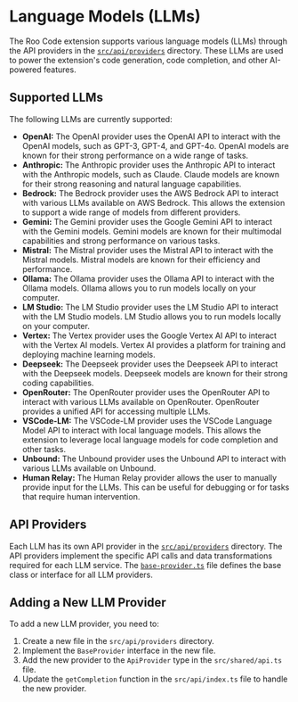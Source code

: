 # Language Models (LLMs)

The Roo Code extension supports various language models (LLMs) through the API providers in the [`src/api/providers`](../src/api/providers) directory. These LLMs are used to power the extension's code generation, code completion, and other AI-powered features.

## Supported LLMs

The following LLMs are currently supported:

*   **OpenAI:** The OpenAI provider uses the OpenAI API to interact with the OpenAI models, such as GPT-3, GPT-4, and GPT-4o. OpenAI models are known for their strong performance on a wide range of tasks.
*   **Anthropic:** The Anthropic provider uses the Anthropic API to interact with the Anthropic models, such as Claude. Claude models are known for their strong reasoning and natural language capabilities.
*   **Bedrock:** The Bedrock provider uses the AWS Bedrock API to interact with various LLMs available on AWS Bedrock. This allows the extension to support a wide range of models from different providers.
*   **Gemini:** The Gemini provider uses the Google Gemini API to interact with the Gemini models. Gemini models are known for their multimodal capabilities and strong performance on various tasks.
*   **Mistral:** The Mistral provider uses the Mistral API to interact with the Mistral models. Mistral models are known for their efficiency and performance.
*   **Ollama:** The Ollama provider uses the Ollama API to interact with the Ollama models. Ollama allows you to run models locally on your computer.
*   **LM Studio:** The LM Studio provider uses the LM Studio API to interact with the LM Studio models. LM Studio allows you to run models locally on your computer.
*   **Vertex:** The Vertex provider uses the Google Vertex AI API to interact with the Vertex AI models. Vertex AI provides a platform for training and deploying machine learning models.
*   **Deepseek:** The Deepseek provider uses the Deepseek API to interact with the Deepseek models. Deepseek models are known for their strong coding capabilities.
*   **OpenRouter:** The OpenRouter provider uses the OpenRouter API to interact with various LLMs available on OpenRouter. OpenRouter provides a unified API for accessing multiple LLMs.
*   **VSCode-LM:** The VSCode-LM provider uses the VSCode Language Model API to interact with local language models. This allows the extension to leverage local language models for code completion and other tasks.
*   **Unbound:** The Unbound provider uses the Unbound API to interact with various LLMs available on Unbound.
*   **Human Relay:** The Human Relay provider allows the user to manually provide input for the LLMs. This can be useful for debugging or for tasks that require human intervention.

## API Providers

Each LLM has its own API provider in the [`src/api/providers`](../src/api/providers) directory. The API providers implement the specific API calls and data transformations required for each LLM service. The [`base-provider.ts`](../src/api/providers/base-provider.ts) file defines the base class or interface for all LLM providers.

## Adding a New LLM Provider

To add a new LLM provider, you need to:

1.  Create a new file in the `src/api/providers` directory.
2.  Implement the `BaseProvider` interface in the new file.
3.  Add the new provider to the `ApiProvider` type in the `src/shared/api.ts` file.
4.  Update the `getCompletion` function in the `src/api/index.ts` file to handle the new provider.
